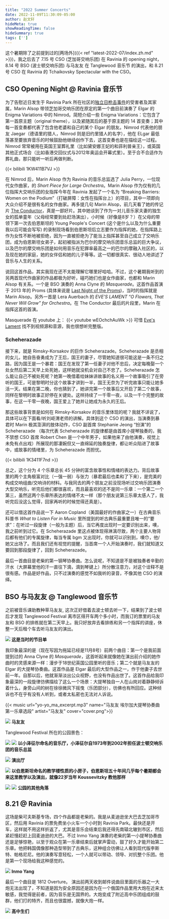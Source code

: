 ```yaml
---
title: "2022 Summer Concerts"
date: 2022-11-09T11:30:09-05:00
author: 赵文轩
hideMeta: true
showReadingTime: false
hideSummary: true
tags: ['']
---
```


这个暑期除了之前提到过的[两场外]({{< ref "latest-2022-07/index.zh.md" >}})，我之后去了 7.15 号 CSO (芝加哥交响乐团) 在 Ravinia 的 opening night，8.14 号 BSO (波士顿交响乐团) 与马友友 在 Tanglewood 音乐节 的演出，和 8.21 号 CSO 在 Ravinia 的 Tchaikovsky Spectacular with the CSO。

## CSO Opening Night @ Ravinia 音乐节

为了告慰近日发生于 Ravinia Park 所在社区的[独立日枪击事件](https://zh.wikipedia.org/wiki/2022%E5%B9%B4%E6%B5%B7%E5%85%B0%E5%B8%95%E5%85%8B%E6%B8%B8%E8%A1%8C%E6%9E%AA%E5%87%BB)的受害者及其家属，Marin Alsop 带领芝加哥交响乐团在原定的第一个曲目前演奏了 Elgar 的 Enigma Variations 中的 Nimrod。简短介绍一些 Enigma Variations：它包含了第一首原主题（original theme），以及紧随其后的基于原主题的 14 首变奏；其中每一首变奏都代表了包含他老婆和自己的某个 Elgar 的朋友。Nimrod 代表他的朋友 Jaegar（德语里的猎人，Nimrod 则是旧约里猎人的名字），他在 ELgar 最低落甚至要放弃音乐的时候鼓励他继续创作下去，这首变奏也是在描绘这一过程。Nimrod 常常被用在英国王室葬礼里（比如黛安娜王妃的和菲利普亲王），或英国其他正式场合（比如香港交回仪式与2012年奥运会开幕式里）。至于合不合适作为葬礼曲，那只能听一听后再做判断。

{{< bilibili 1KW411B7VJ >}}
</br>

在 Nimrod 后，Marin Alsop 作为 Ravinia 的音乐总监选了 Julia Perry，一位现代女作曲家，的 *Short Piece for Large Orchestra*。Marin Alsop 作为仅有的几位指挥大交响乐团的女指挥今年在 Ravinia 发起了一个名为 “Breaking Barriers: Women on the Podium”（打破屏障：女性在指挥台上）的项目，其中一项即向大众介绍不是很有名的女作曲家。再多提几句 Marin Alsop，前几天看了她的传记片 [The Conductor](https://www.imdb.com/title/tt14622994/)，真是一部好片。其中她谈到了作为一对儿音乐家夫妻的独生女的孤单童年（父母经常要到处赶场演出），小时候（好像是8岁？）在父母的带领下第一次去伯恩斯坦的 Young People's Concert (这个是什么以及为什么重要我以后可能会写写) 的录制现场看到伯恩斯坦后立志要作为指挥的她，在指挥路上作为女性不断地被拒绝，因为一直被拒绝为了能当上指挥甚至自己成立了交响乐团，成为伯恩斯坦女弟子，起初被指派为巴尔的摩交响乐团音乐总监的巨大争议，以及巴尔的摩交响乐团是如何用音乐在犯罪率最高之一的巴尔的摩融入社区的，以及现在她的家庭，她的女伴侣和她的儿子等等。这一切都很真实、很动人地讲述了音乐与人生的关系。

说回这首作品，其实我现在还不太能理解它哪里好哈哈。不过，这个暑期我听到的另两首现代作曲家的作品都极为好听，碰巧她们也是女作曲家，也都和 Marin Alsop 有关系。一个是 BSO 演奏的 Anna Clyne 的 *Masquerade*。这首作品首演于 2013 年的 Proms (具体来说是 [Last Night of the Proms](https://en.wikipedia.org/wiki/BBC_Proms#Last_Night_of_the_Proms))，当时的指挥就是 Marin Alsop。另外一首是 Lera Auerbach 的 *EVE’S LAMENT “O Flowers, That Never Will Grow” for Orchestra*。在 The Conductor 最后的片段里，Marin 在指挥这首的首演。

Masquerade 在 youtube 上：
{{< youtube wEOchchAuWk >}}
可惜 [Eve's Lament](https://leraauerbach.com/eves-lament/) 找不到视频源和音源，我也很想听完整版。

### Scheherazade
接下来，就是 Rimsky-Korsakov 的巨作 Scheherazade。Scheherazade 是丞相的女儿，她自告奋勇成为了王后，国王的妻子，尽管她知道很可能这是一条不归之路，因为国王是一个暴君：国王在发现了第一任妻子对他不忠后，决定每晚娶一个处女然后第二天早上处死她，这样她就没机会对自己不忠了。Scheherazade 怎么能让自己不被处死呢？她第一晚借着给妹妹讲故事的名义用一个故事吸引了在旁听的国王，可是黎明时分这个故事才讲到一半，国王无奈为了听完故事只能让她多活一天。结果在第二晚，你也猜到了，她讲完第一个故事后又开启了第二个故事，同样在黎明时故事正好停在关键处。这样持续了一千零一夜，以及一千个完整的故事，在这一千零一夜晚，国王爱上了她并让她成为永久的王后。

那这些故事背景是如何在 Rimsky-Korsakov 的音乐里体现的呢？我就不详说了，具体可以在下面看/听刘岠渭老师的讲解。具体到这个 CSO 的演出，当演奏到暴君时 Marin 极其澎湃的肢体动作，CSO 副首席 Stephanie Jeong “扮演”的 Scheherazade （每次代表 Scheherazade 的旋律都是由首席小提琴独奏的，我不禁想 CSO 首席 Robert Chen 是一个中年男子，如果他来了由他演奏，视觉上未免有点出戏）所展现的那凄婉但又一直绵延的独奏旋律，都让听众陷进了故事中，或故事的情绪里，为 Scheherazade 而担忧。

{{< bilibili 1K3411F7nd >}}

总之，这个分为 4 个乐章总长 45 分钟的富含故事性和情绪的表达力。背后故事里的两个主角极富对比（一强一弱）与张力（暴君最后也柔和了下来），是完美的构成交响组曲/交响诗的材料。与我同去的两个朋友之前没现场听过交响乐团演奏大型交响乐，听完后他们都很喜欢，而且最喜欢的还不是同一乐章：一个第二一个第三，虽然这两个乐章所表达的情绪不太一样（那个朋友说第三乐章太感人了，我听完后没这么觉得，回家再听的时候觉得还真是）。

还可以借这首作品说一下 Aaron Copland（美国最好的作曲家之一）在古典音乐科普书 *What to Listen For in Music* 里所提到的听古典乐最重要且唯一的“要求”：在听过一段旋律（一般为主题）后，当它再度出现时一定要识别出来，噢，我之前听到过它。在 Scheherazade 里这点被体现得淋漓尽致，两个主要人物背后都有他们的专属旋律，每当专属 bgm 又出现时，你就可以识别到，噢😯，他/她又出场了。而且我们还有视觉的提醒，当首席一个人开始演奏时，我们就知道又要回到那段旋律了，回到 Scheherazade。

最后一首曲目是老柴的第一钢琴协奏曲。怎么说呢，不知道是不是被独奏者辛勤的汗水（大屏幕里他的汗一直往下滴，滴到琴键上）所分散注意力，对这个诠释不是很有感。作品是好作品，只不过演奏的感觉不如我听的录音，不像其他 CSO 的演绎。

## BSO 与马友友 @ Tanglewood 音乐节

之前被音乐课助教种草马友友, 这次正好借着去波士顿去听一下，结果到了波士顿后才发现 Tanglewood Festival 离市区得开车两个多小时，而我订的票里的马友友和 BSO 的排练就在第二天早上。我只好放弃去看排练和另一个指挥的讲座，休整一天后租个车去听马友友的演出。


![](program.png)
__这是当时的节目单__

我印象最深的是（现在写因为拖延已经是11月8号）前两个曲目：第一个是我前面提到过的 Anna Clyne 的 *Masquerade*，这首听起来就像她在演出前介绍的她作曲时的灵感来源一样：漫步于18世纪英国公园里听的音乐；第二个就是马友友的 Elgar 的大提琴协奏曲。这首作品是 Elgar 最后的大型作品之一，作于他妻子去世前一年。自那以后，他就渐渐淡出公众视野，也没有作品出世了。这首作品给我印象最深的一段旋律彷佛描绘了这么一个场景：大提琴独自一人在山岗对着静静倾诉着什么，身旁山间的树在徐徐微风下摇曳（乐团部分），彷佛也有所回应。这种倾诉也不在乎有没有人听到，或者太私密也无法对人诉说。

{{< music url="yo-yo_ma_excerpt.mp3" name="马友友 埃尔加大提琴协奏曲第一乐章选段" artist="马友友" cover="cover.png">}}

![](ma.jpeg)
__马友友__

Tanglewood Festival 所在的公园景色：

![](seiji.jpeg)
![](seiji_in.jpeg)
__以小泽征尔命名的音乐厅，小泽征尔自1973年到2002年担任波士顿交响乐团的音乐总监__

![](hall.jpeg)
__演出厅__

![](bernstein.jpg)
__以伯恩斯坦命名的教学楼性质的小房子，伯恩斯坦五十年间几乎每个暑期都会来这里教学以及演出，就像22岁当年 Koussevitzky 教他那样__

![](park.jpeg)
![](grass.jpeg)
__公园的其他角落__

## 8.21 @ Ravinia
这场是柴可夫斯基专场，四个作品都是老柴的。我是从麦迪逊坐大巴去芝加哥市区，然后用 Ravinia 的票免费坐小火车一个小时到 Ravinia Park。最快还是开车，这样就不用这样折返了，尤其是音乐会结束后我还得先南辕北辙到市区，然后紧赶慢赶赶上回麦迪逊的大巴。不过 Inmo Yang 演奏的老柴的第一小提琴协奏曲还是足够惊艳，以至于观众在第一乐章结束后就掌声雷动，鼓了好久才能开始第二乐章。他把韩国偶像那种造型带到了古典乐，这种组合彷佛让人看到现代版李斯特、帕格尼尼。他的演奏写意轻松，一个人就可以带动、领导、对抗整个乐团。他是第一个现场给我这种感觉的。

![](inmo.jpeg)
__Inmo Yang__

最后一个曲目是 1812 Overture。 演出前两天收到邮件说曲目里面的乐器之一大炮无法出现了，不知道是因为安全原因还是因为在一个俄国作品里用大炮在近来太敏感，我觉得是前者，因为音乐是无国界的。大炮变成了附近高中乐团组成的鼓群，他们打的特齐，而且也很震撼，就像大炮一样。

![](highschooler.jpeg)
__高中生们__